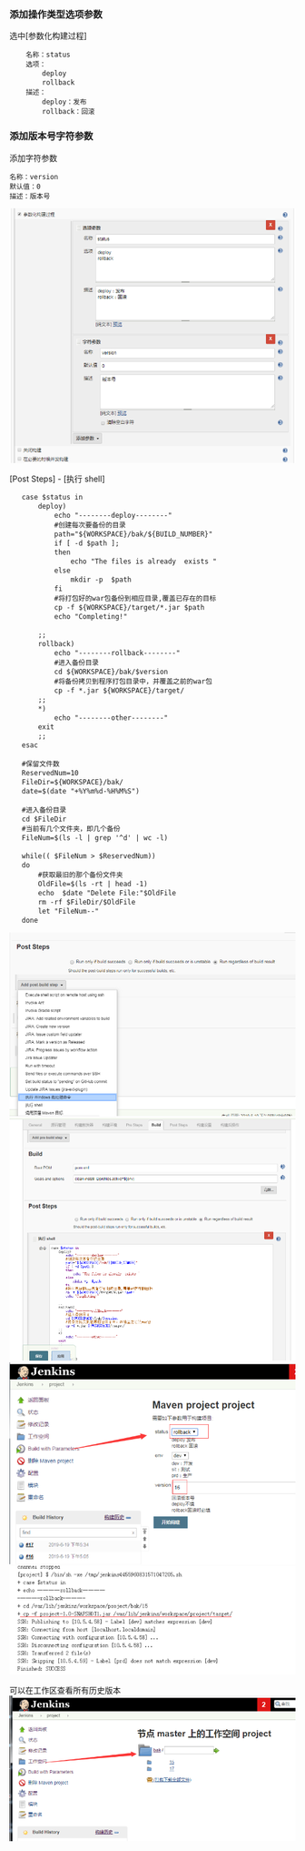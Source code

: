 ### 添加操作类型选项参数
选中[参数化构建过程]
```
    名称：status
    选项：
        deploy
        rollback
    描述：
        deploy：发布
        rollback：回滚
```
### 添加版本号字符参数
添加字符参数
```
名称：version
默认值：0	
描述：版本号
```

![](./resources/20190625150402.png)


[Post Steps] - [执行 shell]
 ```
    case $status in
        deploy)
            echo "--------deploy--------"
            #创建每次要备份的目录
            path="${WORKSPACE}/bak/${BUILD_NUMBER}"
            if [ -d $path ];
            then
                echo "The files is already  exists "
            else
                mkdir -p  $path
            fi
            #将打包好的war包备份到相应目录,覆盖已存在的目标
            cp -f ${WORKSPACE}/target/*.jar $path
            echo "Completing!"
            
        ;;
        rollback)
            echo "--------rollback--------"
            #进入备份目录
            cd ${WORKSPACE}/bak/$version
            #将备份拷贝到程序打包目录中，并覆盖之前的war包
            cp -f *.jar ${WORKSPACE}/target/
        ;;
        *)
            echo "--------other--------"
        exit
        ;;
    esac    

    #保留文件数
    ReservedNum=10
    FileDir=${WORKSPACE}/bak/
    date=$(date "+%Y%m%d-%H%M%S")

    #进入备份目录
    cd $FileDir  
    #当前有几个文件夹，即几个备份
    FileNum=$(ls -l | grep '^d' | wc -l)   

    while(( $FileNum > $ReservedNum))
    do
        #获取最旧的那个备份文件夹
        OldFile=$(ls -rt | head -1)        
        echo  $date "Delete File:"$OldFile
        rm -rf $FileDir/$OldFile
        let "FileNum--"
    done 
```

![](./resources/20190619174929.png)
![](./resources/20190619174909.png)
![](./resources/20190620090726.png)
![](./resources/20190620090849.png)


可以在工作区查看所有历史版本
![](./resources/20190620090950.png)
